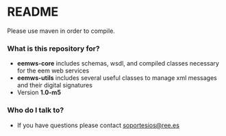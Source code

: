 # README #

Please use maven in order to compile.

### What is this repository for? ###

* **eemws-core** includes schemas, wsdl, and compiled classes necessary for the eem web services
* **eemws-utils** includes several useful classes to manage xml messages and their digital signatures
* Version **1.0-m5**

### Who do I talk to? ###

* If you have questions please contact soportesios@ree.es
